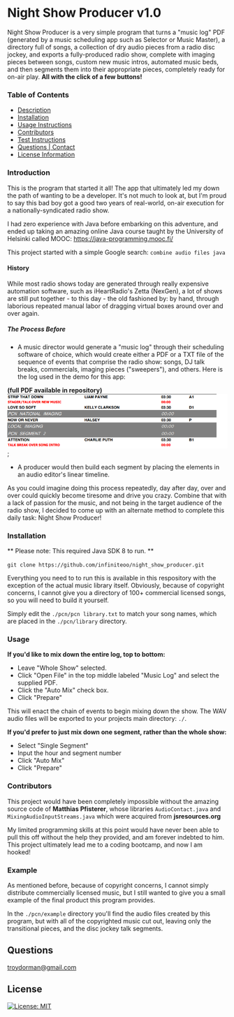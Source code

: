 # Night Show Producer v1.0

Night Show Producer is a very simple program that turns a "music log" PDF (generated by a music scheduling app such as Selector or Music Master), a directory full of songs, a collection of dry audio pieces from a radio disc jockey, and exports a fully-produced radio show, complete with imaging pieces between songs, custom new music intros, automated music beds, and then segments them into their appropriate pieces, completely ready for on-air play.  **All with the click of a few buttons!**

### Table of Contents
* [Description](#DESCRIPTION)
* [Installation](#INSTALLATION)
* [Usage Instructions](#USAGE)
* [Contributors](#CONTRIBUTORS)
* [Test Instructions](#TESTS)
* [Questions | Contact](#QUESTIONS)
* [License Information](#LICENSE)


### Introduction

This is the program that started it all!  The app that ultimately led my down the path of wanting to be a developer.  It's not much to look at, but I'm proud to say this bad boy got a good two years of real-world, on-air execution for a nationally-syndicated radio show.

I had zero experience with Java before embarking on this adventure, and ended up taking an amazing online Java course taught by the University of Helsinki called MOOC: https://java-programming.mooc.fi/

This project started with a simple Google search: `combine audio files java`

#### History

While most radio shows today are generated through really expensive automation software, such as iHeartRadio's Zetta (NexGen), a lot of shows are still put together - to this day - the old fashioned by: by hand, through laborious repeated manual labor of dragging virtual boxes around over and over again.

##### The Process Before

* A music director would generate a "music log" through their scheduling software of choice, which would create either a PDF or a TXT file of the sequence of events that comprise the radio show: songs, DJ talk breaks, commercials, imaging pieces ("sweepers"), and others.  Here is the log used in the demo for this app: 

**(full PDF available in repository)**
![screenshot](./pcn/example/img/logexample.PNG);

* A producer would then build each segment by placing the elements in an audio editor's linear timeline.

As you could imagine doing this process repeatedly, day after day, over and over could quickly become tiresome and drive you crazy.  Combine that with a lack of passion for the music, and not being in the target audience of the radio show, I decided to come up with an alternate method to complete this daily task: Night Show Producer!

### Installation

** Please note: This required Java SDK 8 to run. **

`git clone https://github.com/infiniteoo/night_show_producer.git`

Everything you need to to run this is available in this respository with the exception of the actual music library itself.  Obviously, because of copyright concerns, I cannot give you a directory of 100+ commercial licensed songs, so you will need to build it yourself.

Simply edit the `./pcn/pcn library.txt` to match your song names, which are placed in the `./pcn/library` directory.


### Usage

**If you'd like to mix down the entire log, top to bottom:**

* Leave "Whole Show" selected.
* Click "Open File" in the top middle labeled "Music Log" and select the supplied PDF.
* Click the "Auto Mix" check box.
* Click "Prepare"

This will enact the chain of events to begin mixing down the show.  The WAV audio files will be exported to your projects main directory: `./`.

**If you'd prefer to just mix down one segment, rather than the whole show:**
* Select "Single Segment"
* Input the hour and segment number
* Click "Auto Mix"
* Click "Prepare"


### Contributors

This project would have been completely impossible without the amazing source code of **Matthias Pfisterer**, whose libraries `AudioContact.java` and `MixingAudioInputStreams.java` which were acquired from **jsresources.org**

My limited programming skills at this point would have never been able to pull this off without the help they provided, and am forever indebted to him.  This project ultimately lead me to a coding bootcamp, and now I am hooked!


### Example

As mentioned before, because of copyright concerns, I cannot simply distribute commercially licensed music, but I still wanted to give you a small example of the final product this program provides.

In the `./pcn/example` directory you'll find the audio files created by this program, but with all of the copyrighted music cut out, leaving only the transitional pieces, and the disc jockey talk segments.

## Questions

troydorman@gmail.com

## License

[![License: MIT](https://img.shields.io/badge/License-MIT-yellow.svg)](https://opensource.org/licenses/MIT)

